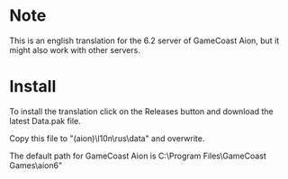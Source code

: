 # Note
This is an english translation for the 6.2 server of GameCoast Aion, but it might also work with other servers.

# Install
To install the translation click on the Releases button and download the latest Data.pak file.

Copy this file to "(aion)\l10n\rus\data" and overwrite.

The default path for GameCoast Aion is C:\Program Files\GameCoast Games\aion6"

